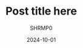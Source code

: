 ---
title: "Post title here"
date: 2024-10-01
# weight: 1
slug: <page>
# aliases: ["/en/posts/alias"]
tags: ["add tags here"]
author: "SHRMP0" # ["Me", "You"] multiple authors
showToc: true
TocOpen: false
draft: false
hidemeta: false
comments: true
bsky: "<bsky post url>" # link to your bsky post
description: "Add description text here."
disableShare: true
disableHLJS: false # to disable highlightjs
hideSummary: false
searchHidden: false
ShowReadingTime: true
ShowBreadCrumbs: true
ShowPostNavLinks: true
ShowWordCount: true
ShowRssButtonInSectionTermList: true
UseHugoToc: true
# images: ["<image path/url>"] # link or path of image for opengraph, twitter-cards
cover:
    image: "<image path/url>" # image path/url
    alt: "<alt text>" # alt text
    caption: "<text>" # display caption under cover
    relative: true # when using page bundles set this to true
    hidden: false # only hide on current single page
editPost:
    URL: "https://github.com/SHRMP0/SHRMP0.github.io/tree/main/content"
    Text: "Suggest changes" # edit text
    appendFilePath: true # to append file path to Edit link
---